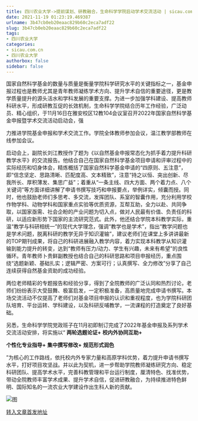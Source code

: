 ```yaml
---
title: 四川农业大学->提前谋划、研教融合，生命科学学院启动学术交流活动 | sicau.com.cn
date: 2021-11-19 01:23:19.469387
urlname: 3b47cb0eb20eaac829b60c2eca7adf22
slug: 3b47cb0eb20eaac829b60c2eca7adf22
tags: 
- 四川农业大学
categories:
- sicau.com.cn
- 四川农业大学
authorbox: false
sidebar: false
---
```

国家自然科学基金的数量与质量是衡量学院科学研究水平的关键指标之一，基金申报过程也是教师尤其是青年教师凝练学术方向、提升学术自信的重要途径，更是教学质量提升的源头活水和学科发展的重要支撑。为进一步加强学科建设、提高教师科研水平，形成研教互促的长效机制，生命科学学院结合历年工作经验，广泛动员、精心组织，于11月16日在雅安校区12教104会议室召开2022年国家自然科学基金申报暨学术交流活动启动会，强
<!--more-->
力推进学院基金申报和学术交流工作。学院全体教师参加会议，温江教学部教师在线参加会议。  

启动会上，副院长刘江教授作了题为《以自然基金申报常态化为抓手着力提升科研教学水平》的交流报告。他结合自己在国家自然科学基金项目申请和评审过程中的实际经历和切身体会，精炼概括了国家自然科学基金申请的“四原则、五注意”，即“信念坚定、思路清晰、匹配度高、文本精致”，注意“持之以恒、突出创新、尽我所长、厚积薄发、集思广益”；着重从“一条主线、四大方面、两个着力点、八个关键词”等方面详细讲解了申请书撰写技巧和申报要点，举例详实，倾囊而授。同时，他也鼓励老师们多思考、多交流，发挥团队、系室的智囊作用，充分利用学校作物学科、动物学科和国家重点实验等优质资源，互帮互助，全力以赴、共同争取，以国家亟需、社会企盼的产业问题为切入点，做对人民最有价值、负责任的科研，以适应新形势下国家的主流研究范式。此外，他还结合学院本科教学实际，重温“教学与科研相统一”的现代大学理念，强调“教学也是学术”，指出“教学问题也是学术问题，脱离科研的教学无异于知识灌输”，建议老师们在课堂上多讲讲最新的TOP期刊成果，将自己的科研进展融入教学内容，着力实现本科教学从知识灌输到能力提升的转变，达到“教师有压力/动力、学生有兴趣，未来有希望”的良性循环。青年教师卜贵鲜副教授也结合自己的科研思路和项目申报经历，重点围绕“选题新颖、基础扎实；逻辑严密、方案可行；认真撰写、全力修改”分享了自己连续获得自然基金资助的成功经验。

两位老师精彩的专题报告和经验分享，得到了全院教师的广泛认同和热烈讨论，老师们纷纷表示大受鼓舞、极富启发，一定积极准备，高质量地完成申请书撰写。本场交流活动不仅提高了老师们对基金项目申报的认识和重视程度，也为学院科研团队培育、平台运转、学科建设，以及科研反哺教学，一流课程的打造奠定了良好基础。

另悉，生命科学学院党政班子在11月初即制订完成了2022年基金申报及系列学术交流活动安排，将实施以“ **两轮选题论证+** **校内外协同互助+**

**个性化专业指导+** **集中撰写修改+** **规范形式润色**

”为核心的工作路线，依托校内外专家力量和高原学科优势，着力提升申请书撰写水平，打好项目攻坚战。并以此为契机，进一步帮助学院教师凝练研究方向、稳定科研团队、提高学术水平，完善科教管理和平台运行制度，厘清特色、找准优势，带动全院教师丰富学术成果、提升学术自信，促进研教融合，为持续推进特色鲜明、国际知名的一流农业大学建设作出生科人新的贡献。

![图](https://news.sicau.edu.cn/__local/F/7B/DE/A022E325568263628FC0DF7E7F8_57F48EDE_12298.png)

[转入文章首发地址](https://news.sicau.edu.cn/info/1078/65546.htm)